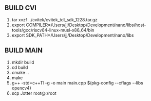 ## BUILD CVI

1. tar xvzf ../cvitek/cvitek_tdl_sdk_1228.tar.gz
2. export COMPILER=/Users/jj/Desktop/Development/nano/libs/host-tools/gcc/riscv64-linux-musl-x86_64/bin
3. export SDK_PATH=/Users/jj/Desktop/Development/nano/libs

## BUILD MAIN

1. mkdir build
2. cd build
3. cmake ..
4. make
5. g++ -std=c++11 -g -o main main.cpp $(pkg-config --cflags --libs opencv4)
6. scp Jotter root@<nano ip address>:/root
